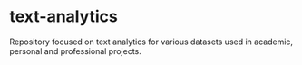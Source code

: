 # text-analytics
Repository focused on text analytics for various datasets used in academic, personal and professional projects.
